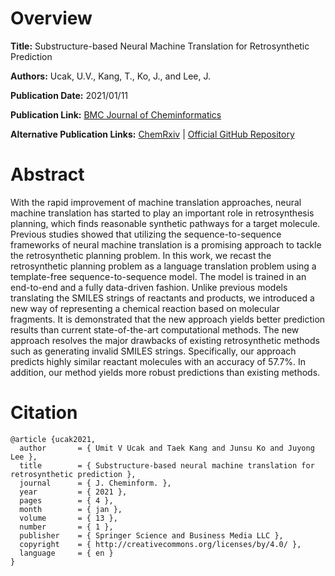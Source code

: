 # Overview
**Title:**
Substructure-based Neural Machine Translation for Retrosynthetic Prediction

**Authors:**
Ucak, U.V., Kang, T., Ko, J., and Lee, J.

**Publication Date:**
2021/01/11

**Publication Link:**
[BMC Journal of Cheminformatics](https://jcheminf.biomedcentral.com/articles/10.1186/s13321-020-00482-z)

**Alternative Publication Links:**
[ChemRxiv](https://chemrxiv.org/engage/chemrxiv/article-details/60c74ea0f96a00c432287b14) |
[Official GitHub Repository](https://github.com/knu-chem-lcbc/fragment_based_retrosynthesis)


# Abstract
With the rapid improvement of machine translation approaches, neural machine translation has started to play an important role in retrosynthesis planning, which finds reasonable synthetic pathways for a target molecule. 
Previous studies showed that utilizing the sequence-to-sequence frameworks of neural machine translation is a promising approach to tackle the retrosynthetic planning problem. 
In this work, we recast the retrosynthetic planning problem as a language translation problem using a template-free sequence-to-sequence model. 
The model is trained in an end-to-end and a fully data-driven fashion. 
Unlike previous models translating the SMILES strings of reactants and products, we introduced a new way of representing a chemical reaction based on molecular fragments. 
It is demonstrated that the new approach yields better prediction results than current state-of-the-art computational methods. 
The new approach resolves the major drawbacks of existing retrosynthetic methods such as generating invalid SMILES strings. 
Specifically, our approach predicts highly similar reactant molecules with an accuracy of 57.7%. In addition, our method yields more robust predictions than existing methods.


# Citation
```
@article {ucak2021,
  author       = { Umit V Ucak and Taek Kang and Junsu Ko and Juyong Lee },
  title        = { Substructure-based neural machine translation for retrosynthetic prediction },
  journal      = { J. Cheminform. },
  year         = { 2021 },
  pages        = { 4 },
  month        = { jan },
  volume       = { 13 },
  number       = { 1 },
  publisher    = { Springer Science and Business Media LLC },
  copyright    = { http://creativecommons.org/licenses/by/4.0/ },
  language     = { en }
}
```
